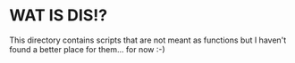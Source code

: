 # WAT IS DIS!?
This directory contains scripts that are not meant as functions but I haven't found a better place for them... for now :-)
